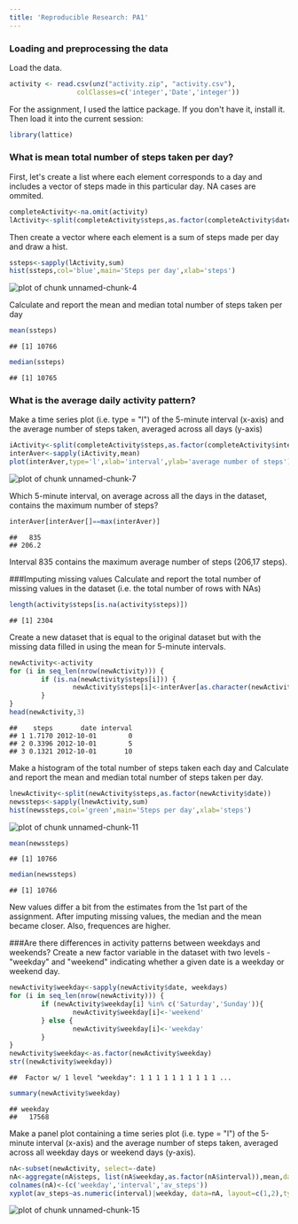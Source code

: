```yaml
---
title: 'Reproducible Research: PA1'
---
```

### Loading and preprocessing the data
Load the data.

```r
activity <- read.csv(unz("activity.zip", "activity.csv"), 
                 colClasses=c('integer','Date','integer'))
```

For the assignment, I used the lattice package. If you don't have it, install it.
Then load it into the current session:

```r
library(lattice)
```

### What is mean total number of steps taken per day?

First, let's create a list where each element corresponds to a day and includes a vector of steps made in this particular day. NA cases are ommited.

```r
completeActivity<-na.omit(activity)
lActivity<-split(completeActivity$steps,as.factor(completeActivity$date))
```

Then create a vector where each element is a sum of steps made per day and draw a hist.

```r
ssteps<-sapply(lActivity,sum)
hist(ssteps,col='blue',main='Steps per day',xlab='steps')
```

![plot of chunk unnamed-chunk-4](figure/unnamed-chunk-4.png) 

Calculate and report the mean and median total number of steps taken per day

```r
mean(ssteps)
```

```
## [1] 10766
```

```r
median(ssteps)
```

```
## [1] 10765
```

### What is the average daily activity pattern?
Make a time series plot (i.e. type = "l") of the 5-minute interval (x-axis) and the average number of steps taken, averaged across all days (y-axis)

```r
iActivity<-split(completeActivity$steps,as.factor(completeActivity$interval))
interAver<-sapply(iActivity,mean)
plot(interAver,type='l',xlab='interval',ylab='average number of steps')
```

![plot of chunk unnamed-chunk-7](figure/unnamed-chunk-7.png) 

Which 5-minute interval, on average across all the days in the dataset, contains the maximum number of steps?

```r
interAver[interAver[]==max(interAver)]
```

```
##   835 
## 206.2
```

Interval 835 contains the maximum average number of steps (206,17 steps).

###Imputing missing values
Calculate and report the total number of missing values in the dataset (i.e. the total number of rows with NAs)

```r
length(activity$steps[is.na(activity$steps)])
```

```
## [1] 2304
```

Create a new dataset that is equal to the original dataset but with the missing data filled in using the mean for 5-minute intervals.

```r
newActivity<-activity
for (i in seq_len(nrow(newActivity))) {
        if (is.na(newActivity$steps[i])) {
                newActivity$steps[i]<-interAver[as.character(newActivity$interval[i])] 
        }
}
head(newActivity,3)
```

```
##    steps       date interval
## 1 1.7170 2012-10-01        0
## 2 0.3396 2012-10-01        5
## 3 0.1321 2012-10-01       10
```

Make a histogram of the total number of steps taken each day and Calculate and report the mean and median total number of steps taken per day.

```r
lnewActivity<-split(newActivity$steps,as.factor(newActivity$date))
newssteps<-sapply(lnewActivity,sum)
hist(newssteps,col='green',main='Steps per day',xlab='steps')
```

![plot of chunk unnamed-chunk-11](figure/unnamed-chunk-11.png) 

```r
mean(newssteps)
```

```
## [1] 10766
```

```r
median(newssteps)
```

```
## [1] 10766
```

New values differ a bit from the estimates from the 1st part of the assignment.
After imputing missing values, the median and the mean became closer. Also, frequences are higher.

###Are there differences in activity patterns between weekdays and weekends?
Create a new factor variable in the dataset with two levels - "weekday" and "weekend" indicating whether a given date is a weekday or weekend day.

```r
newActivity$weekday<-sapply(newActivity$date, weekdays)
for (i in seq_len(nrow(newActivity))) {
        if (newActivity$weekday[i] %in% c('Saturday','Sunday')){
                newActivity$weekday[i]<-'weekend'
        } else {
                newActivity$weekday[i]<-'weekday'
        }
}
newActivity$weekday<-as.factor(newActivity$weekday)
str((newActivity$weekday))
```

```
##  Factor w/ 1 level "weekday": 1 1 1 1 1 1 1 1 1 1 ...
```

```r
summary(newActivity$weekday)
```

```
## weekday 
##   17568
```

Make a panel plot containing a time series plot (i.e. type = "l") of the 5-minute interval (x-axis) and the average number of steps taken, averaged across all weekday days or weekend days (y-axis).

```r
nA<-subset(newActivity, select=-date)
nA<-aggregate(nA$steps, list(nA$weekday,as.factor(nA$interval)),mean,data=nA)
colnames(nA)<-(c('weekday','interval','av_steps'))
xyplot(av_steps~as.numeric(interval)|weekday, data=nA, layout=c(1,2),type='a',xlab='Interval',ylab='Number of steps')
```

![plot of chunk unnamed-chunk-15](figure/unnamed-chunk-15.png) 
